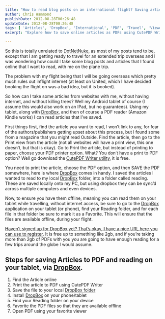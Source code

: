 ```yaml
---
title: "How to read blog posts on an international flight? Saving articles and blogs with DropBox and PDFs"
author: Chris Hammond
publishDate: 2012-08-28T00:26:48
updateDate: 2012-08-28T00:26:48
tags: [ 'Articles', 'DropBox', 'International', 'PDF', 'Travel', 'Viewer' ]
excerpt: "Explore how to save online articles as PDFs using CutePDF Writer and read them offline on a tablet via Dropbox, perfect for long trips without internet access."

---
```

<p>So this is totally unrelated to <a href="https://www.dotnetnuke.com" target="_blank">DotNetNuke</a>, as most of my posts tend to be, except that I am getting ready to travel for an extended trip overseas and I was wondering how could I take some blog posts and articles that I found online that I want to read, with me on the plane trip.</p>  <p>The problem with my flight being that I will be going overseas which pretty much rules out inflight internet (at least on United, which I have decided booking the flight on was a bad idea, but it is booked).</p>  <p>So how can I take some articles from websites with me, without having internet, and without killing trees? Well my Android tablet of course (I assume this would also work on an IPad, but no guarantees). Using my tablet, along with <a href="https://db.tt/7Jda7qEl" target="_blank">DropBox</a>, and then of course a PDF reader (Amazon Kindle works) I can read articles that I’ve saved.</p>  <p>First things first, find the article you want to read, I won’t link to any, for fear of the authors/publishers getting upset about this process, but I found some from a magazine that you might read Outside. Find the article, then go to the Print view from the article (not all websites will have a print view, this one doesn’t, but that is okay). Go to Print the article, but instead of printing to paper, choose your PDF printer option. What? You don’t have a print to PDF option? Well go download the <a href="https://www.cutepdf.com/products/cutepdf/writer.asp" target="_blank">CutePDF Writer utility</a>, it is free.</p>  <p align="left">You need to print the article, choose the PDF option, and then SAVE the PDF somewhere, here is where <a href="https://db.tt/7Jda7qEl" target="_blank">DropBox</a> comes in handy. I saved the articles I wanted to read to my local <a href="https://db.tt/7Jda7qEl" target="_blank">DropBox</a> folder, into a folder called reading. These are saved locally onto my PC, but using dropbox they can be sync’d across multiple computers and even devices.</p>  <p align="left">Now, to ensure you have them offline, meaning you can read them on your tablet while travelling, without internet access, be sure to go to the <a href="https://db.tt/7Jda7qEl" target="_blank">DropBox</a> application on your tablet (or phone), find your Reading folder, and for each file in that folder be sure to mark it as a Favorite. This will ensure that the files are available offline, during your flight.</p>  <p align="left"><a href="https://db.tt/7Jda7qEl" target="_blank">Haven’t signed up for DropBox yet? That’s okay, I have a nice URL here you can use to register</a>. It is free up to something like 2gb, and if you’re taking more than 2gb of PDFs with you you are going to have enough reading for a few trips around the globe I would assume.</p>  <h2 align="left">Steps for saving Articles to PDF and reading on your tablet, via <a href="https://db.tt/7Jda7qEl" target="_blank">DropBox</a>.</h2>  <ol>   <li>     <div align="left">Find the Article online</div>   </li>    <li>     <div align="left">Print the article to PDF using CutePDF Writer</div>   </li>    <li>     <div align="left">Save the file to your local <a href="https://db.tt/7Jda7qEl" target="_blank">DropBox folder</a></div>   </li>    <li>     <div align="left">Install <a href="https://db.tt/7Jda7qEl" target="_blank">DropBox</a> on your phone/tablet</div>   </li>    <li>     <div align="left">Find your Reading folder on your device</div>   </li>    <li>     <div align="left">Favorite the PDF files so that they are available offline</div>   </li>    <li>     <div align="left">Open PDF using your favorite viewer</div>   </li> </ol>


